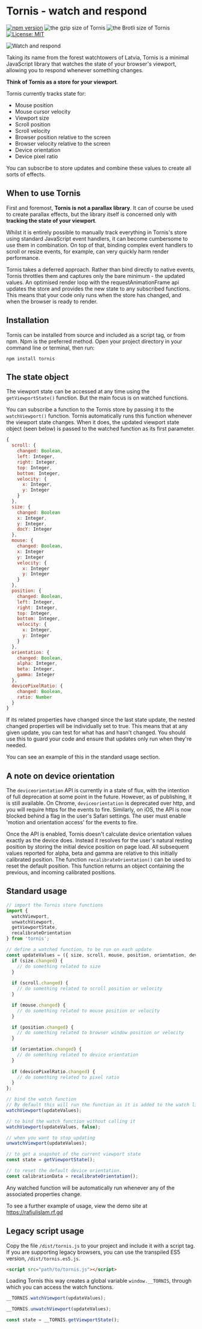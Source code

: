 # Tornis - watch and respond
[![npm version](https://badge.fury.io/js/tornis.svg)](https://badge.fury.io/js/tornis)
![the gzip size of Tornis](https://img.badgesize.io/robb0wen/tornis/master/dist/tornis.js.svg?compression=gzip)
![the Brotli size of Tornis](https://img.badgesize.io/robb0wen/tornis/master/dist/tornis.js.svg?compression=brotli)
[![License: MIT](https://img.shields.io/badge/License-MIT-blue.svg)](https://opensource.org/licenses/MIT)

![Watch and respond](https://tornis.robbowen.digital/icon.png)

Taking its name from the forest watchtowers of Latvia, Tornis is a minimal JavaScript library that watches the state of your browser's viewport, allowing you to respond whenever something changes. 

__Think of Tornis as a store for your viewport__.

Tornis currently tracks state for:



* Mouse position
* Mouse cursor velocity
* Viewport size
* Scroll position
* Scroll velocity
* Browser position relative to the screen
* Browser velocity relative to the screen
* Device orientation
* Device pixel ratio

You can subscribe to store updates and combine these values to create all sorts of effects.

## When to use Tornis

First and foremost, __Tornis is not a parallax library__. It can of course be used to create parallax effects, but the library itself is concerned only with __tracking the state of your viewport__.

Whilst it is entirely possible to manually track everything in Tornis's store using standard JavaScript event handlers, it can become cumbersome to use them in combination. On top of that, binding complex event handlers to scroll or resize events, for example, can very quickly harm render performance.

Tornis takes a deferred approach. Rather than bind directly to native events, Tornis throttles them and captures only the bare minimum - the updated values. An optimised render loop with the requestAnimationFrame api updates the store and provides the new state to any subscribed functions. This means that your code only runs when the store has changed, and when the browser is ready to render.

## Installation
Tornis can be installed from source and included as a script tag, or from npm. Npm is the preferred method. Open your project directory in your command line or terminal, then run:

```
npm install tornis
```

## The state object
The viewport state can be accessed at any time using the `getViewportState()` function. But the main focus is on watched functions.

You can subscribe a function to the Tornis store by passing it to the `watchViewport()` function. Tornis automatically runs this function whenever the viewport state changes. When it does, the updated viewport state object (seen below) is passed to the watched function as its first parameter.

``` javascript
{
  scroll: {
    changed: Boolean,
    left: Integer,
    right: Integer,
    top: Integer,
    bottom: Integer,
    velocity: {
      x: Integer,
      y: Integer
    }
  },
  size: {
    changed: Boolean
    x: Integer,
    y: Integer,
    docY: Integer
  },
  mouse: {
    changed: Boolean,
    x: Integer
    y: Integer
    velocity: {
      x: Integer
      y: Integer
    }
  },
  position: {
    changed: Boolean,
    left: Integer,
    right: Integer,
    top: Integer,
    bottom: Integer,
    velocity: {
      x: Integer,
      y: Integer
    }
  },
  orientation: {
    changed: Boolean,
    alpha: Integer,
    beta: Integer,
    gamma: Integer
  },
  devicePixelRatio: {
    changed: Boolean,
    ratio: Number
  }
}
```

If its related properties have changed since the last state update, the nested changed properties will be individually set to true. This means that at any given update, you can test for what has and hasn't changed. You should use this to guard your code and ensure that updates only run when they're needed.

You can see an example of this in the standard usage section.

## A note on device orientation
The `deviceorientation` API is currently in a state of flux, with the intention of full deprecation at some point in the future. However, as of publishing, it is still available. On Chrome, `deviceorientation` is deprecated over http, and you will require https for the events to fire. Similarly, on iOS, the API is now blocked behind a flag in the user's Safari settings. The user must enable 'motion and orientation access' for the events to fire.

Once the API is enabled, Tornis doesn't calculate device orientation values exactly as the device does. Instead it resolves for the user's natural resting position by storing the initial device position on page load. All subsequent values reported for alpha, beta and gamma are relative to this initially calibrated position. The function `recalibrateOrientation()` can be used to reset the default position. This function returns an object containing the previous, and incoming calibrated positions.

## Standard usage
``` javascript
// import the Tornis store functions
import { 
  watchViewport, 
  unwatchViewport, 
  getViewportState,
  recalibrateOrientation
} from 'tornis';

// define a watched function, to be run on each update
const updateValues = ({ size, scroll, mouse, position, orientation, devicePixelRatio }) => {
  if (size.changed) {
    // do something related to size
  }
  
  if (scroll.changed) {
    // do something related to scroll position or velocity
  }

  if (mouse.changed) {
    // do something related to mouse position or velocity
  }

  if (position.changed) {
    // do something related to browser window position or velocity
  }

  if (orientation.changed) {
    // do something related to device orientation
  }
  
  if (devicePixelRatio.changed) {
    // do something related to pixel ratio
  }
};

// bind the watch function
// By default this will run the function as it is added to the watch list
watchViewport(updateValues);

// to bind the watch function without calling it
watchViewport(updateValues, false);

// when you want to stop updating
unwatchViewport(updateValues);

// to get a snapshot of the current viewport state
const state = getViewportState();

// to reset the default device orientation.
const calibrationData = recalibrateOrientation();
```

Any watched function will be automatically run whenever any of the associated properties change.

To see a further example of usage, view the demo site at https://rafiulislam.rf.gd

## Legacy script usage
Copy the file `/dist/tornis.js` to your project and include it with a script tag. If you are supporting legacy browsers, you can use the transpiled ES5 version, `/dist/tornis.es5.js`.

``` html
<script src="path/to/tornis.js"></script>
```

Loading Tornis this way creates a global variable `window.__TORNIS`, through which you can access the watch functions.

``` javascript
__TORNIS.watchViewport(updateValues);

__TORNIS.unwatchViewport(updateValues);

const state = __TORNIS.getViewportState();
```
